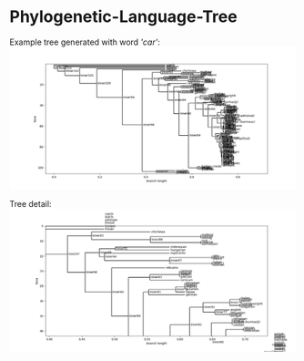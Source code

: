 # Phylogenetic-Language-Tree

Example tree generated with word *'car'*:
![Example](/Tree.png)

Tree detail:
![Detail](/Detail.png)
